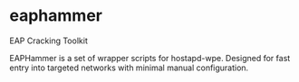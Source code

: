 # eaphammer
EAP Cracking Toolkit

EAPHammer is a set of wrapper scripts for hostapd-wpe. Designed for fast entry into targeted networks with minimal manual configuration.
